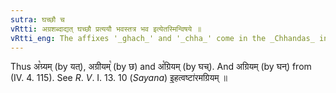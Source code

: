 ```yaml
---
sutra: घच्छौ च
vRtti: अग्रशब्दाद्यत् घच्छौ प्रत्ययौ भवस्तत्र भव इत्येतस्मिन्विषये ॥
vRtti_eng: The affixes '_ghach_' and '_chha_' come in the _Chhandas_ in the sense of 'what stays there', after the word '_agra_.'
---
```

Thus अ꣡ग्र्यम् (by यत्), अग्रीयम्꣡ (by छ) and अ꣡ग्रियम् (by घच्). And अग्रियम् (by घन्) from (IV. 4. 115). See _R_. _V_. I. 13. 10 (_Sayana_) इ॒हत्वष्टा॑रमग्रियम् ॥

